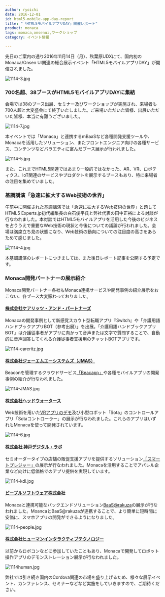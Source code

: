 ```yaml
---
author: ryoichi
date: 2016-12-01
id: html5-mobile-app-day-report
title: "「HTML5モバイルアプリDAY」開催レポート"
product: monaca
tags: monaca,onsenui,ワークショップ
category: イベント情報

---
```





先日のご案内の通り2016年11月14日（月）、秋葉原UDXにて、国内初のMonaca/Onsen UI関連の総合展示イベント「HTML5モバイルアプリDAY」が開催されました。

![1114-3.jpg](/blog/content/images/2016/Dec/1114-3.jpg)


### 700名超、38ブースがHTML5モバイルアプリDAYに集結

会場では38のブース出展、セミナー及びワークショップが実施され、来場者も700人超と大変盛会にて終了いたしました。ご来場いただいた皆様、出展いただいた皆様、本当に有難うございました。


![1114-7.jpg](/blog/content/images/2016/Dec/1114-7.jpg)



本イベントでは「Monaca」と連携するmBaaSなど各種開発支援ツールや、Monacaを活用したソリューション、またフロントエンジニア向けの各種サービス、コンテンツなどバラエティに富んだブース展示が行われました。

![1114-5.jpg](/blog/content/images/2016/Dec/1114-5.jpg)



また、これまでHTML5関連ではあまり一般的ではなかった、AR、VR、ロボティクス、IoT関連のサービスやプロダクトを展示するブースもあり、特に来場者の注目を集めていました。

### 基調講演「急速に拡大するWeb技術の世界」
午前中に開催された基調講演では「急速に拡大するWeb技術の世界」と題してHTML5 Experts.jp初代編集長の白石俊平氏と弊社代表の田中正裕による対談が行なわれました。本対談ではHTML5モバイルアプリを活用した今後のビジネスを占ううえで重要なWeb技術の現状と今後についての議論が行われました。会場は満席立ち見の状態になり、Web技術の動向についての注目度の高さをあらためて感じました。

![1114-4.jpg](/blog/content/images/2016/Dec/1114-4.jpg)

本基調講演のレポートにつきましては、また後日レポート記事を公開する予定です。


### Monaca開発パートナーの展示紹介

Monaca開発パートナー各社もMonaca連携サービスや開発事例の紹介展示をおこない、各ブース大変賑わっておりました。




#### [株式会社ケアリッツ・アンド・パートナーズ](http://https://www.careritz.co.jp/it/)
Monacaの開発事例として新感覚スカウト型転職アプリ『Switch』や「介護用語ハンドブックアプリBOT（参考出展）」を出展。「介護用語ハンドブックアプリBOT」は介護従事者がアプリに向かって音声または文字で質問することで、自動的に音声回答してくれる介護従事者支援用のチャットBOTアプリです。


![1114-careritz.jpg](/blog/content/images/2016/Dec/1114-careritz.jpg)



#### [株式会社ジェーエムエーシステムズ（JMAS）](https://www.jmas.co.jp/)
Beaconを管理するクラウドサービス[「Beacapp」](https://www.jmas.co.jp/services/beacap.php)や各種モバイルアプリの開発事例の紹介が行なわれました。


![1114-JMAS.jpg](/blog/content/images/2016/Dec/1114-JMAS.jpg)


#### [株式会社ヘッドウォータース](http://www.headwaters.co.jp/)
Web技術を用いた[VRアプリのデモ](http://www.headwaters.co.jp/service/webvr.html)及び小型ロボット「Sota」のコントロールアプリ「Sotaコントローラー」の展示が行なわれました。これらのアプリはいずれもMonacaを使って開発されています。

![1114-6.jpg](/blog/content/images/2016/Dec/1114-6.jpg)


#### [株式会社 神戸デジタル・ラボ](http://www.kdl.co.jp/)
セミオーダータイプの店舗の販促支援アプリを提供するソリューション[「スマートプレジャー」](http://smartpleasure.jp/)の展示が行なわれました。Monacaを活用することでアパレル企業など向けに低価格でのアプリ提供を実現しています。


![1114-kdl.jpg](/blog/content/images/2016/Dec/1114-kdl.jpg)




#### [ピープルソフトウェア株式会社](http://www.pscsrv.co.jp/)
Monacaと連携可能なバックエンドソリューション[BaaS@rakuza](http://www.raku-za.jp/baas/)の展示が行なわれました。MoancaとBaaS@rakuzaが連携することで、より簡単に短時間に安価に、スマホアプリの開発ができるようになりました。


![1114-people.jpg](/blog/content/images/2016/Dec/1114-people.jpg)



#### [株式会社ヒューマンインタラクティブテクノロジー](http://www.hit-inc.jp/)
以前からロボコンなどに参加していたこともあり、Monacaで開発してロボット操作アプリのデモンストレーション展示が行なわれました。


![1114human.jpg](/blog/content/images/2016/Dec/1114human.jpg)


弊社では引き続き国内のCordova関連の市場を盛り上げるため、様々な展示イベント、カンファレンス、セミナーなどなど実施をしていきますので、ご期待ください。





